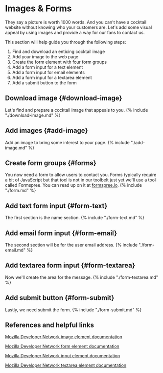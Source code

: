 # Images & Forms

They say a picture is worth 1000 words. And you can't have a cocktail website without knowing who your customers are. Let's add some visual appeal by using images and provide a way for our fans to contact us.

This section will help guide you through the following steps:
1. Find and download an enticing cocktail image
1. Add your image to the web page
1. Create the form element with four form groups
1. Add a form input for a text element
1. Add a form input for email elements
1. Add a form input for a textarea element
1. Add a submit button to the form

## Download image {#download-image}
Let's find and prepare a cocktail image that appeals to you.
{% include "./download-image.md" %}

## Add images {#add-image}
Add an image to bring some interest to your page.
{% include "./add-image.md" %}

## Create form groups {#forms}
You now need a form to allow users to contact you. Forms typically require a bit of JavaScript but that tool is not in our toolbelt just yet we'll use a tool called Formspree. You can read up on it at [formspree.io](https://formspree.io/).
{% include "./form.md" %}

## Add text form input {#form-text}
The first section is the name section. 
{% include "./form-text.md" %}

## Add email form input {#form-email}
The second section will be for the user email address.
{% include "./form-email.md" %}

## Add textarea form input {#form-textarea}
Now we'll create the area for the message.
{% include "./form-textarea.md" %}

## Add submit button {#form-submit}
Lastly, we need submit the form. 
{% include "./form-submit.md" %}


## References and helpful links

[Mozilla Developer Network image element documentation](https://developer.mozilla.org/en-US/docs/Web/HTML/Element/img)

[Mozilla Developer Network form element documentation](https://developer.mozilla.org/en-US/docs/Web/HTML/Element/form)

[Mozilla Developer Network input element documentation](https://developer.mozilla.org/en-US/docs/Web/HTML/Element/input)

[Mozilla Developer Network textarea element documentation](https://developer.mozilla.org/en-US/docs/Web/HTML/Element/textarea)